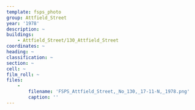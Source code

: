 ```yaml
---
template: fsps_photo
group: Attfield_Street
year: '1978'
description: ~
buildings:
    - Attfield_Street/130_Attfield_Street
coordinates: ~
heading: ~
classification: ~
section: ~
cell: ~
film_roll: ~
files:
    -
        filename: 'FSPS_Attfield_Street,_No_130,_17-11-N,_1978.png'
        caption: ''
---
```

